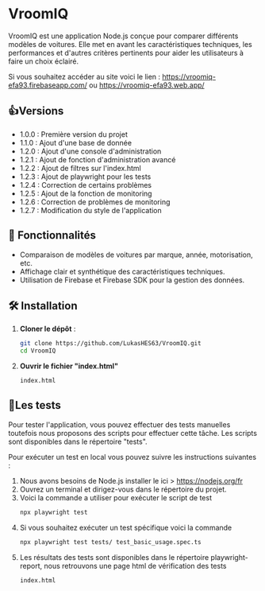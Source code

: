 # VroomIQ

VroomIQ est une application Node.js conçue pour comparer différents modèles de voitures. Elle met en avant les caractéristiques techniques, les performances et d'autres critères pertinents pour aider les utilisateurs à faire un choix éclairé.

Si vous souhaitez accéder au site voici le lien : https://vroomiq-efa93.firebaseapp.com/ ou https://vroomiq-efa93.web.app/

## 👍Versions

- 1.0.0 : Première version du projet
- 1.1.0 : Ajout d'une base de donnée
- 1.2.0 : Ajout d'une console d'administration
- 1.2.1 : Ajout de fonction d'administration avancé
- 1.2.2 : Ajout de filtres sur l'index.html
- 1.2.3 : Ajout de playwright pour les tests
- 1.2.4 : Correction de certains problèmes
- 1.2.5 : Ajout de la fonction de monitoring
- 1.2.6 : Correction de problèmes de monitoring
- 1.2.7 : Modification du style de l'application

## 🚀 Fonctionnalités
- Comparaison de modèles de voitures par marque, année, motorisation, etc.
- Affichage clair et synthétique des caractéristiques techniques.
- Utilisation de Firebase et Firebase SDK pour la gestion des données.

## 🛠️ Installation

1. **Cloner le dépôt** :
   ```bash
   git clone https://github.com/LukasHES63/VroomIQ.git
   cd VroomIQ
2. **Ouvrir le fichier "index.html"**
   ```bash
   index.html
   
## 🧪Les tests
Pour tester l'application, vous pouvez effectuer des tests manuelles toutefois nous proposons des scripts pour effectuer cette tâche. 
Les scripts sont disponibles dans le répertoire "tests".

Pour exécuter un test en local vous pouvez suivre les instructions suivantes :
1. Nous avons besoins de Node.js installer le ici > https://nodejs.org/fr
2. Ouvrez un terminal et dirigez-vous dans le répertoire du projet.
3. Voici la commande a utiliser pour exécuter le script de test
   ```bash
   npx playwright test
4. Si vous souhaitez exécuter un test spécifique voici la commande
   ```bash
   npx playwright test tests/ test_basic_usage.spec.ts
5. Les résultats des tests sont disponibles dans le répertoire playwright-report, nous retrouvons une page html de vérification des tests
   ```bash
   index.html
